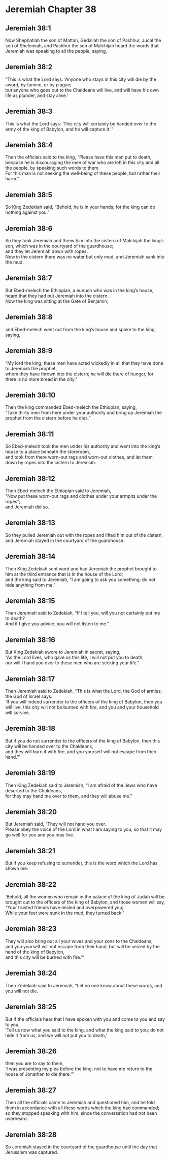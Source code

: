 # Jeremiah Chapter 38

## Jeremiah 38:1  
Now Shephatiah the son of Mattan, Gedaliah the son of Pashhur, Jucal the son of Shelemiah, and Pashhur the son of Malchijah heard the words that Jeremiah was speaking to all the people, saying,

## Jeremiah 38:2  
“This is what the Lord says: ‘Anyone who stays in this city will die by the sword, by famine, or by plague;  
but anyone who goes out to the Chaldeans will live, and will have his own life as plunder, and stay alive.’

## Jeremiah 38:3  
This is what the Lord says: ‘This city will certainly be handed over to the army of the king of Babylon, and he will capture it.’”

## Jeremiah 38:4  
Then the officials said to the king, “Please have this man put to death,  
because he is discouraging the men of war who are left in this city and all the people, by speaking such words to them.  
For this man is not seeking the well-being of these people, but rather their harm.”

## Jeremiah 38:5  
So King Zedekiah said, “Behold, he is in your hands; for the king can do nothing against you.”

## Jeremiah 38:6  
So they took Jeremiah and threw him into the cistern of Malchijah the king’s son, which was in the courtyard of the guardhouse;  
and they let Jeremiah down with ropes.  
Now in the cistern there was no water but only mud, and Jeremiah sank into the mud.

## Jeremiah 38:7  
But Ebed-melech the Ethiopian, a eunuch who was in the king’s house, heard that they had put Jeremiah into the cistern.  
Now the king was sitting at the Gate of Benjamin;

## Jeremiah 38:8  
and Ebed-melech went out from the king’s house and spoke to the king, saying,

## Jeremiah 38:9  
“My lord the king, these men have acted wickedly in all that they have done to Jeremiah the prophet,  
whom they have thrown into the cistern; he will die there of hunger, for there is no more bread in the city.”

## Jeremiah 38:10  
Then the king commanded Ebed-melech the Ethiopian, saying,  
“Take thirty men from here under your authority and bring up Jeremiah the prophet from the cistern before he dies.”

## Jeremiah 38:11  
So Ebed-melech took the men under his authority and went into the king’s house to a place beneath the storeroom,  
and took from there worn-out rags and worn-out clothes, and let them down by ropes into the cistern to Jeremiah.

## Jeremiah 38:12  
Then Ebed-melech the Ethiopian said to Jeremiah,  
“Now put these worn-out rags and clothes under your armpits under the ropes”;  
and Jeremiah did so.

## Jeremiah 38:13  
So they pulled Jeremiah out with the ropes and lifted him out of the cistern, and Jeremiah stayed in the courtyard of the guardhouse.

## Jeremiah 38:14  
Then King Zedekiah sent word and had Jeremiah the prophet brought to him at the third entrance that is in the house of the Lord;  
and the king said to Jeremiah, “I am going to ask you something; do not hide anything from me.”

## Jeremiah 38:15  
Then Jeremiah said to Zedekiah, “If I tell you, will you not certainly put me to death?  
And if I give you advice, you will not listen to me.”

## Jeremiah 38:16  
But King Zedekiah swore to Jeremiah in secret, saying,  
“As the Lord lives, who gave us this life, I will not put you to death,  
nor will I hand you over to these men who are seeking your life.”

## Jeremiah 38:17  
Then Jeremiah said to Zedekiah, “This is what the Lord, the God of armies, the God of Israel says:  
‘If you will indeed surrender to the officers of the king of Babylon, then you will live, this city will not be burned with fire, and you and your household will survive.

## Jeremiah 38:18  
But if you do not surrender to the officers of the king of Babylon, then this city will be handed over to the Chaldeans,  
and they will burn it with fire, and you yourself will not escape from their hand.’”

## Jeremiah 38:19  
Then King Zedekiah said to Jeremiah, “I am afraid of the Jews who have deserted to the Chaldeans,  
for they may hand me over to them, and they will abuse me.”

## Jeremiah 38:20  
But Jeremiah said, “They will not hand you over.  
Please obey the voice of the Lord in what I am saying to you, so that it may go well for you and you may live.

## Jeremiah 38:21  
But if you keep refusing to surrender, this is the word which the Lord has shown me:

## Jeremiah 38:22  
‘Behold, all the women who remain in the palace of the king of Judah will be brought out to the officers of the king of Babylon, and those women will say,  
“Your trusted friends have misled and overpowered you;  
While your feet were sunk in the mud, they turned back.”

## Jeremiah 38:23  
They will also bring out all your wives and your sons to the Chaldeans,  
and you yourself will not escape from their hand, but will be seized by the hand of the king of Babylon,  
and this city will be burned with fire.’”

## Jeremiah 38:24  
Then Zedekiah said to Jeremiah, “Let no one know about these words, and you will not die.

## Jeremiah 38:25  
But if the officials hear that I have spoken with you and come to you and say to you,  
‘Tell us now what you said to the king, and what the king said to you; do not hide it from us, and we will not put you to death,’

## Jeremiah 38:26  
then you are to say to them,  
‘I was presenting my plea before the king, not to have me return to the house of Jonathan to die there.’”

## Jeremiah 38:27  
Then all the officials came to Jeremiah and questioned him, and he told them in accordance with all these words which the king had commanded;  
so they stopped speaking with him, since the conversation had not been overheard.

## Jeremiah 38:28  
So Jeremiah stayed in the courtyard of the guardhouse until the day that Jerusalem was captured.
